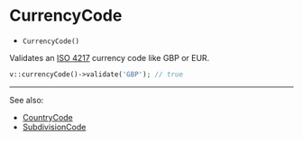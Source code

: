 # CurrencyCode

- `CurrencyCode()`

Validates an [ISO 4217](http://en.wikipedia.org/wiki/ISO_4217) currency code like GBP or EUR.

```php
v::currencyCode()->validate('GBP'); // true
```

***
See also:

  * [CountryCode](CountryCode.md)
  * [SubdivisionCode](SubdivisionCode.md)
